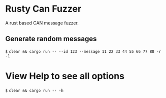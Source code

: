 # Rusty Can Fuzzer

A rust based CAN message fuzzer.
## Generate random messages

`$` `clear && cargo run -- --id 123 --message 11 22 33 44 55 66 77 88 -r -1`

# View Help to see all options
`$` `clear && cargo run -- -h`

